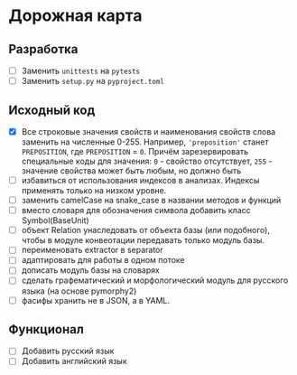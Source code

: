 # Дорожная карта

## Разработка

- [ ] Заменить `unittests` на `pytests`
- [ ] Заменить `setup.py` на `pyproject.toml`

## Исходный код

- [x] Все строковые значения свойств и наименования свойств слова заменить на численные 0-255. Например, `'preposition'` станет `PREPOSITION`, где `PREPOSITION` = `0`.
  Причём зарезервировать специальные коды для значения: `0` - свойство отсутствует, `255` - значение свойства может быть любым, но должно быть
- [ ] избавиться от использования индексов в анализах. Индексы применять только на низком уровне.
- [ ] заменить camelCase на snake_case в названии методов и функций
- [ ] вместо словаря для обозначения символа добавить класс Symbol(BaseUnit)
- [ ] объект Relation унаследовать от объекта базы (или подобного), чтобы в модуле конвеотации передавать только модуль базы.
- [ ] переименовать extractor в separator
- [ ] адаптировать для работы в одном потоке
- [ ] дописать модуль базы на словарях
- [ ] сделать графематический и морфологический модуль для русского языка (на основе pymorphy2)
- [ ] фасифы хранить не в JSON, а в YAML.

## Функционал

- [ ] Добавить русский язык
- [ ] Добавить английский язык
